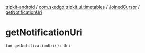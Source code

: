 [tripkit-android](../../index.md) / [com.skedgo.tripkit.ui.timetables](../index.md) / [JoinedCursor](index.md) / [getNotificationUri](./get-notification-uri.md)

# getNotificationUri

`fun getNotificationUri(): Uri`